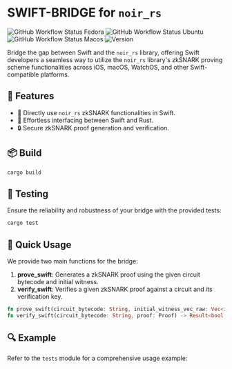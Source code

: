 # SWIFT-BRIDGE for `noir_rs`

![GitHub Workflow Status Fedora](https://github.com/visoftsolutions/noir_swift/actions/workflows/build&test@fedora.yml/badge.svg)
![GitHub Workflow Status Ubuntu](https://github.com/visoftsolutions/noir_swift/actions/workflows/build&test@ubuntu.yml/badge.svg)
![GitHub Workflow Status Macos](https://github.com/visoftsolutions/noir_swift/actions/workflows/build&test@macos.yml/badge.svg)
![Version](https://img.shields.io/badge/version-0.1.0-blue)

Bridge the gap between Swift and the `noir_rs` library, offering Swift developers a seamless way to utilize the `noir_rs` library's zkSNARK proving scheme functionalities across iOS, macOS, WatchOS, and other Swift-compatible platforms.

## 🚀 Features

- 📱 Directly use `noir_rs` zkSNARK functionalities in Swift.
- 🌉 Effortless interfacing between Swift and Rust.
- 🔒 Secure zkSNARK proof generation and verification.

## 📦 Build

```bash
cargo build
```

## 🧪 Testing

Ensure the reliability and robustness of your bridge with the provided tests:

```bash
cargo test
```

## 🎯 Quick Usage

We provide two main functions for the bridge:

1. **prove_swift**: Generates a zkSNARK proof using the given circuit bytecode and initial witness.
2. **verify_swift**: Verifies a given zkSNARK proof against a circuit and its verification key.

```rust
fn prove_swift(circuit_bytecode: String, initial_witness_vec_raw: Vec<i128>) -> Result<Proof, String>
fn verify_swift(circuit_bytecode: String, proof: Proof) -> Result<bool, String>
```

## 🔍 Example

Refer to the `tests` module for a comprehensive usage example:
